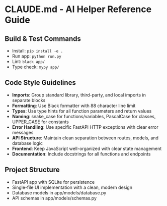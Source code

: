 # CLAUDE.md - AI Helper Reference Guide

## Build & Test Commands
- Install: `pip install -e .`
- Run app: `python run.py`
- Lint: `black app/`
- Type check: `mypy app/`

## Code Style Guidelines
- **Imports**: Group standard library, third-party, and local imports in separate blocks
- **Formatting**: Use Black formatter with 88 character line limit
- **Types**: Use type hints for all function parameters and return values
- **Naming**: snake_case for functions/variables, PascalCase for classes, UPPER_CASE for constants
- **Error Handling**: Use specific FastAPI HTTP exceptions with clear error messages
- **API Structure**: Maintain clean separation between routes, models, and database logic
- **Frontend**: Keep JavaScript well-organized with clear state management
- **Documentation**: Include docstrings for all functions and endpoints

## Project Structure
- FastAPI app with SQLite for persistence
- Single-file UI implementation with a clean, modern design
- Database models in app/models/database.py
- API schemas in app/models/schemas.py